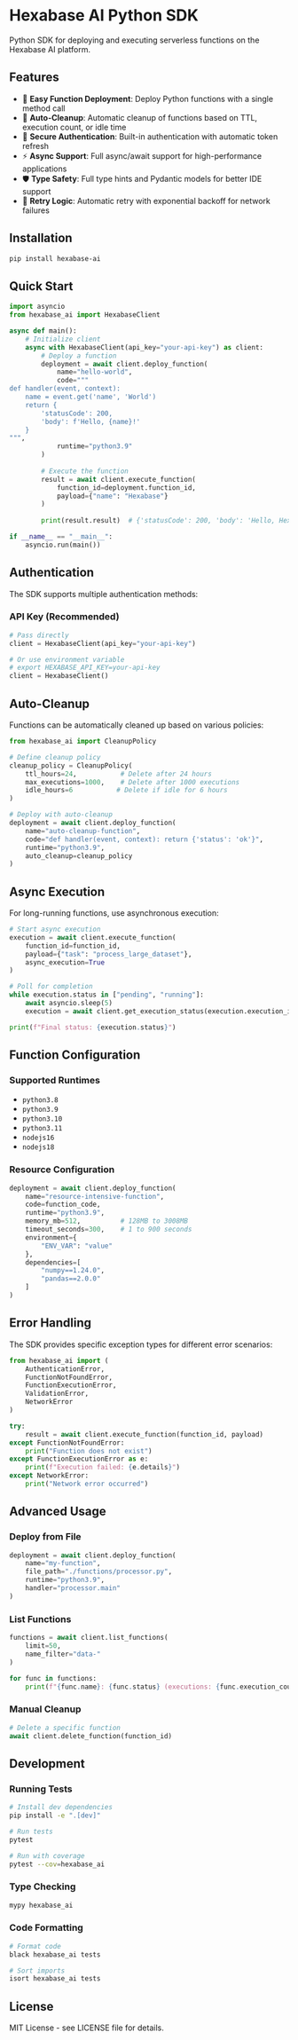 # Hexabase AI Python SDK

Python SDK for deploying and executing serverless functions on the Hexabase AI platform.

## Features

- 🚀 **Easy Function Deployment**: Deploy Python functions with a single method call
- 🔄 **Auto-Cleanup**: Automatic cleanup of functions based on TTL, execution count, or idle time
- 🔐 **Secure Authentication**: Built-in authentication with automatic token refresh
- ⚡ **Async Support**: Full async/await support for high-performance applications
- 🛡️ **Type Safety**: Full type hints and Pydantic models for better IDE support
- 🔁 **Retry Logic**: Automatic retry with exponential backoff for network failures

## Installation

```bash
pip install hexabase-ai
```

## Quick Start

```python
import asyncio
from hexabase_ai import HexabaseClient

async def main():
    # Initialize client
    async with HexabaseClient(api_key="your-api-key") as client:
        # Deploy a function
        deployment = await client.deploy_function(
            name="hello-world",
            code="""
def handler(event, context):
    name = event.get('name', 'World')
    return {
        'statusCode': 200,
        'body': f'Hello, {name}!'
    }
""",
            runtime="python3.9"
        )
        
        # Execute the function
        result = await client.execute_function(
            function_id=deployment.function_id,
            payload={"name": "Hexabase"}
        )
        
        print(result.result)  # {'statusCode': 200, 'body': 'Hello, Hexabase!'}

if __name__ == "__main__":
    asyncio.run(main())
```

## Authentication

The SDK supports multiple authentication methods:

### API Key (Recommended)

```python
# Pass directly
client = HexabaseClient(api_key="your-api-key")

# Or use environment variable
# export HEXABASE_API_KEY=your-api-key
client = HexabaseClient()
```

## Auto-Cleanup

Functions can be automatically cleaned up based on various policies:

```python
from hexabase_ai import CleanupPolicy

# Define cleanup policy
cleanup_policy = CleanupPolicy(
    ttl_hours=24,           # Delete after 24 hours
    max_executions=1000,    # Delete after 1000 executions
    idle_hours=6           # Delete if idle for 6 hours
)

# Deploy with auto-cleanup
deployment = await client.deploy_function(
    name="auto-cleanup-function",
    code="def handler(event, context): return {'status': 'ok'}",
    runtime="python3.9",
    auto_cleanup=cleanup_policy
)
```

## Async Execution

For long-running functions, use asynchronous execution:

```python
# Start async execution
execution = await client.execute_function(
    function_id=function_id,
    payload={"task": "process_large_dataset"},
    async_execution=True
)

# Poll for completion
while execution.status in ["pending", "running"]:
    await asyncio.sleep(5)
    execution = await client.get_execution_status(execution.execution_id)

print(f"Final status: {execution.status}")
```

## Function Configuration

### Supported Runtimes

- `python3.8`
- `python3.9`
- `python3.10`
- `python3.11`
- `nodejs16`
- `nodejs18`

### Resource Configuration

```python
deployment = await client.deploy_function(
    name="resource-intensive-function",
    code=function_code,
    runtime="python3.9",
    memory_mb=512,          # 128MB to 3008MB
    timeout_seconds=300,    # 1 to 900 seconds
    environment={
        "ENV_VAR": "value"
    },
    dependencies=[
        "numpy==1.24.0",
        "pandas==2.0.0"
    ]
)
```

## Error Handling

The SDK provides specific exception types for different error scenarios:

```python
from hexabase_ai import (
    AuthenticationError,
    FunctionNotFoundError,
    FunctionExecutionError,
    ValidationError,
    NetworkError
)

try:
    result = await client.execute_function(function_id, payload)
except FunctionNotFoundError:
    print("Function does not exist")
except FunctionExecutionError as e:
    print(f"Execution failed: {e.details}")
except NetworkError:
    print("Network error occurred")
```

## Advanced Usage

### Deploy from File

```python
deployment = await client.deploy_function(
    name="my-function",
    file_path="./functions/processor.py",
    runtime="python3.9",
    handler="processor.main"
)
```

### List Functions

```python
functions = await client.list_functions(
    limit=50,
    name_filter="data-"
)

for func in functions:
    print(f"{func.name}: {func.status} (executions: {func.execution_count})")
```

### Manual Cleanup

```python
# Delete a specific function
await client.delete_function(function_id)
```

## Development

### Running Tests

```bash
# Install dev dependencies
pip install -e ".[dev]"

# Run tests
pytest

# Run with coverage
pytest --cov=hexabase_ai
```

### Type Checking

```bash
mypy hexabase_ai
```

### Code Formatting

```bash
# Format code
black hexabase_ai tests

# Sort imports
isort hexabase_ai tests
```

## License

MIT License - see LICENSE file for details.